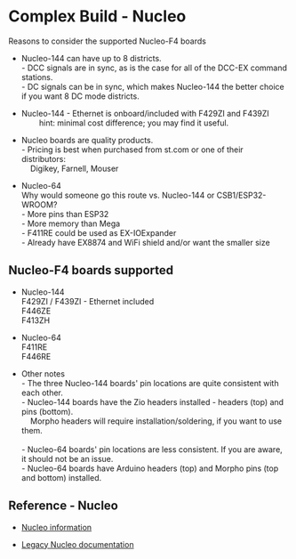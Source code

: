 # Complex Build - Nucleo

Reasons to consider the supported Nucleo-F4 boards

- Nucleo-144 can have up to 8 districts.  
  \- DCC signals are in sync, as is the case for all of the DCC-EX command stations.  
  \- DC signals can be in sync, which makes Nucleo-144 the better choice if you want 8 DC mode districts.

- Nucleo-144 - Ethernet is onboard/included with F429ZI and F439ZI  
  &nbsp; &nbsp; &nbsp; &nbsp; hint:  minimal cost difference; you may find it useful.  

- Nucleo boards are quality products.  
  \- Pricing is best when purchased from st.com or one of their distributors:  
  &nbsp; &nbsp; Digikey, Farnell, Mouser

- Nucleo-64  
  Why would someone go this route vs. Nucleo-144 or CSB1/ESP32-WROOM?  
  \- More pins than ESP32  
  \- More memory than Mega  
  \- F411RE could be used as EX-IOExpander  
  \- Already have EX8874 and WiFi shield and/or want the smaller size

## Nucleo-F4 boards supported

- Nucleo-144  
  F429ZI / F439ZI - Ethernet included  
  F446ZE  
  F413ZH

- Nucleo-64  
  F411RE  
  F446RE

- Other notes  
  \- The three Nucleo-144 boards' pin locations are quite consistent with each other.  
  \- Nucleo-144 boards have the Zio headers installed - headers (top) and pins (bottom).  
  &nbsp; &nbsp; Morpho headers will require installation/soldering, if you want to use them.  
  &nbsp; &nbsp;  
  \- Nucleo-64 boards' pin locations are less consistent.  If you are aware, it should not be an issue.  
  \- Nucleo-64 boards have Arduino headers (top) and Morpho pins (top and bottom) installed.  

## Reference - Nucleo

- [Nucleo information](/reference/nucleo/19-nucleo-144-pin-reference.md)

- [Legacy Nucleo documentation](https://dcc-ex.com/legacy-docs/reference/hardware/microcontrollers/stm32-nucleo.html#stmicroelectronics-nucleo-recommended)
